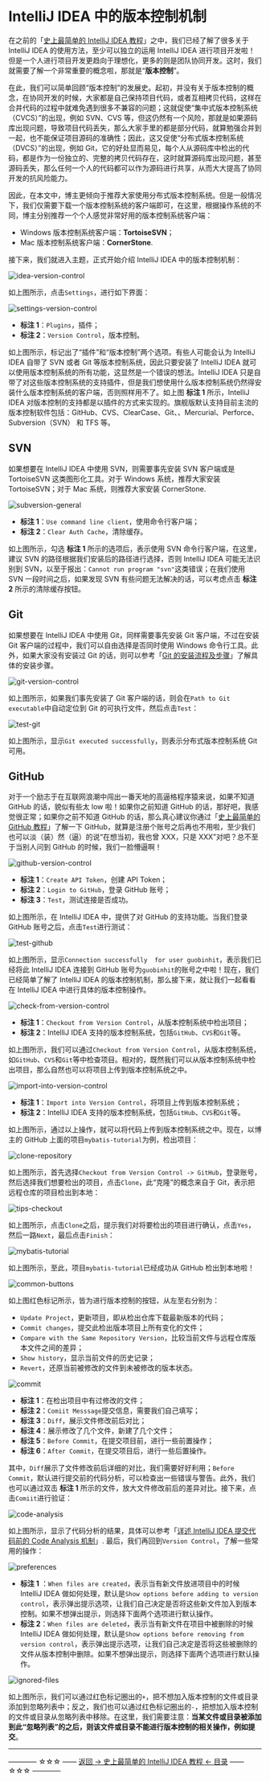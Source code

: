 # IntelliJ IDEA 中的版本控制机制

在之前的「[史上最简单的 IntelliJ IDEA 教程](../../README.md)」之中，我们已经了解了很多关于 IntelliJ IDEA 的使用方法，至少可以独立的运用 IntelliJ IDEA 进行项目开发啦！但是一个人进行项目开发更趋向于理想化，更多的则是团队协同开发。这时，我们就需要了解一个非常重要的概念啦，那就是“**版本控制**”。

在此，我们可以简单回顾“版本控制”的发展史。起初，并没有关于版本控制的概念，在协同开发的时候，大家都是自己保持项目代码，或者互相拷贝代码，这样在合并代码的过程中就难免遇到很多不兼容的问题；这就促使“集中式版本控制系统（CVCS）”的出现，例如 SVN、CVS 等，但这仍然有一个风险，那就是如果源码库出现问题，导致项目代码丢失，那么大家手里的都是部分代码，就算勉强合并到一起，也不能保证项目源码的准确性；因此，这又促使“分布式版本控制系统（DVCS）”的出现，例如 Git，它的好处显而易见，每个人从源码库中检出的代码，都是作为一份独立的、完整的拷贝代码存在，这时就算源码库出现问题，甚至源码丢失，那么任何一个人的代码都可以作为源码进行共享，从而大大提高了协同开发的抗风险能力。

因此，在本文中，博主更倾向于推荐大家使用分布式版本控制系统。但是一般情况下，我们仅需要下载一个版本控制系统的客户端即可，在这里，根据操作系统的不同，博主分别推荐一个个人感觉非常好用的版本控制系统客户端：

 - Windows 版本控制系统客户端：**TortoiseSVN**；
 - Mac 版本控制系统客户端：**CornerStone**.

接下来，我们就进入主题，正式开始介绍 IntelliJ IDEA 中的版本控制机制：

![idea-version-control](../../images/version-control/idea-version-control.png)

如上图所示，点击`Settings`，进行如下界面：

![settings-version-control](../../images/version-control/settings-version-control.png)

 - **标注 1**：`Plugins`，插件；
 - **标注 2**：`Version Control`，版本控制。

如上图所示，标记出了“插件”和“版本控制”两个选项。有些人可能会认为 IntelliJ IDEA 自带了 SVN 或者 Git 等版本控制系统，因此只要安装了 IntelliJ IDEA 就可以使用版本控制系统的所有功能，这显然是一个错误的想法。IntelliJ IDEA 只是自带了对这些版本控制系统的支持插件，但是我们想使用什么版本控制系统仍然得安装什么版本控制系统的客户端，否则照样用不了。如上图 **标注 1** 所示，IntelliJ IDEA 对版本控制的支持都是以插件的方式来实现的。旗舰版默认支持目前主流的版本控制软件包括：GitHub、CVS、ClearCase、Git、、Mercurial、Perforce、Subversion（SVN） 和 TFS 等。


SVN
---

如果想要在 IntelliJ IDEA 中使用 SVN，则需要事先安装 SVN 客户端或是 TortoiseSVN 这类图形化工具。对于 Windows 系统，推荐大家安装 TortoiseSVN；对于 Mac 系统，则推荐大家安装 CornerStone. 

![subversion-general](../../images/version-control/subversion-general.png)

 - **标注 1**：`Use command line client`，使用命令行客户端；
 - **标注 2**：`Clear Auth Cache`，清除缓存。

如上图所示，勾选 **标注 1** 所示的选项后，表示使用 SVN 命令行客户端，在这里，建议 SVN 的路径根据我们安装后的路径进行选择，否则 IntelliJ IDEA 可能无法识别到 SVN，以至于报出：`Cannot run program "svn"`这类错误；在我们使用 SVN 一段时间之后，如果发现 SVN 有些问题无法解决的话，可以考虑点击 **标注 2** 所示的清除缓存按钮。



Git
---
如果想要在 IntelliJ IDEA 中使用 Git，同样需要事先安装 Git 客户端，不过在安装 Git 客户端的过程中，我们可以自由选择是否同时使用 Windows 命令行工具。此外，如果大家没有安装过 Git 的话，则可以参考「[Git 的安装流程及步骤](http://blog.csdn.net/qq_35246620/article/details/68951724)」了解具体的安装步骤。

![git-version-control](../../images/version-control/git-version-control.png)

如上图所示，如果我们事先安装了 Git 客户端的话，则会在`Path to Git executable`中自动定位到 Git 的可执行文件，然后点击`Test`：

![test-git](../../images/version-control/test-git.png)

如上图所示，显示`Git executed successfully`，则表示分布式版本控制系统 Git 可用。


GitHub
------
对于一个励志于在互联网浪潮中闯出一番天地的高逼格程序猿来说，如果不知道 GitHub 的话，貌似有些太 low 啦！如果你之前知道 GitHub 的话，那好吧，我感觉很正常；如果你之前不知道 GitHub 的话，那么真心建议你通过「[史上最简单的 GitHub 教程](http://blog.csdn.net/qq_35246620/article/details/66973794)」了解一下 GitHub，就算是注册个账号之后再也不用啦，至少我们也可以淡（装）然（逼）的说“在想当初，我也曾 XXX，只是 XXX”对吧？总不至于当别人问到 GitHub 的时候，我们一脸懵逼啊！

![github-version-control](../../images/version-control/github-version-control.png)

 - **标注 1**：`Create API Token`，创建 API Token；
 - **标注 2**：`Login to GitHub`，登录 GitHub 账号；
 - **标注 3**：`Test`，测试连接是否成功。

如上图所示，在 IntelliJ IDEA 中，提供了对 GitHub 的支持功能。当我们登录 GitHub 账号之后，点击`Test`进行测试：

![test-github](../../images/version-control/test-github.png)

如上图所示，显示`Connection successfully  for user guobinhit`，表示我们已经将此 IntelliJ IDEA 连接到 GitHub 账号为`guobinhit`的账号之中啦！现在，我们已经简单了解了 IntelliJ IDEA 的版本控制机制，那么接下来，就让我们一起看看在 IntelliJ IDEA 中进行具体的版本控制操作。

![check-from-version-control](../../images/version-control/check-from-version-control.png)

 - **标注 1**：`Checkout from Version Control`，从版本控制系统中检出项目；
 - **标注 2**：IntelliJ IDEA 支持的版本控制系统，包括`GitHub`、`CVS`和`Git`等。

如上图所示，我们可以通过`Checkout from Version Control`，从版本控制系统，如`GitHub`、`CVS`和`Git`等中检查项目。相对的，既然我们可以从版本控制系统中检出项目，那么自然也可以将项目上传到版本控制系统之中。

![import-into-version-control](../../images/version-control/import-into-version-control.png)

- **标注 1**：`Import into Version Control`，将项目上传到版本控制系统；
- **标注 2**：IntelliJ IDEA 支持的版本控制系统，包括`GitHub`、`CVS`和`Git`等。

如上图所示，通过以上操作，就可以将代码上传到版本控制系统之中。现在，以博主的 GitHub 上面的项目`mybatis-tutorial`为例，检出项目：

![clone-repository](../../images/version-control/clone-repository.png)

如上图所示，首先选择`Checkout from Version Control -> GitHub`，登录账号，然后选择我们想要检出的项目，点击`Clone`，此“克隆”的概念来自于 Git，表示把远程仓库的项目检出到本地：

![tips-checkout](../../images/version-control/tips-checkout.png)

如上图所示，点击`Clone`之后，提示我们对将要检出的项目进行确认，点击`Yes`，然后一路`Next`，最后点击`Finish`：

![mybatis-tutorial](../../images/version-control/mybatis-tutorial.png)

如上图所示，至此，项目`mybatis-tutorial`已经成功从 GitHub 检出到本地啦！

![common-buttons](../../images/version-control/common-buttons.png)

如上图红色标记所示，皆为进行版本控制的按钮，从左至右分别为：

- `Update Project`，更新项目，即从检出仓库下载最新版本的代码；
- `Commit changes`，提交此检出版本项目上所有变化的文件；
- `Compare with the Same Repository Version`，比较当前文件与远程仓库版本文件之间的差异；
- `Show history`，显示当前文件的历史记录；
- `Revert`，还原当前被修改的文件到未被修改的版本状态。

![commit](../../images/version-control/commit.png)

- **标注 1**：在检出项目中有过修改的文件；
- **标注 2**：`Comiit Messsage`提交信息，需要我们自己填写；
- **标注 3**：`Diff`，展示文件修改前后对比；
- **标注 4**：展示修改了几个文件，新建了几个文件；
- **标注 5**：`Before Commit`，在提交项目前，进行一些前置操作；
- **标注 6**：`After Commit`，在提交项目后，进行一些后置操作。

其中，`Diff`展示了文件修改前后详细的对比，我们需要好好利用；`Before Commit`，默认进行提交前的代码分析，可以检查出一些错误与警告。此外，我们也可以通过双击 **标注 1** 所示的文件，放大文件修改前后的差异对比。接下来，点击`Comiit`进行验证：

![code-analysis](../../images/version-control/code-analysis.png)

如上图所示，显示了代码分析的结果，具体可以参考「[详述 IntelliJ IDEA 提交代码前的 Code Analysis 机制](http://blog.csdn.net/qq_35246620/article/details/77719675)」. 最后，我们再回到`Version Control`，了解一些常用的操作：

![preferences](../../images/version-control/preferences.png)

- **标注 1** ：`When files are created`，表示当有新文件放进项目中的时候 IntelliJ IDEA 做如何处理，默认是`Show options before adding to version control`，表示弹出提示选项，让我们自己决定是否将这些新文件加入到版本控制。如果不想弹出提示，则选择下面两个选项进行默认操作。
- **标注 2**：`When files are deleted`，表示当有新文件在项目中被删除的时候 IntelliJ IDEA 做如何处理，默认是`Show options before removing from version control`，表示弹出提示选项，让我们自己决定是否将这些被删除的文件从版本控制中删除。如果不想弹出提示，则选择下面两个选项进行默认操作。

![ignored-files](../../images/version-control/ignored-files.png)

如上图所示，我们可以通过红色标记圈出的`+`，把不想加入版本控制的文件或目录添加到忽略列表中；反之，我们也可以通过红色标记圈出的`-`，把想加入版本控制的文件或目录从忽略列表中移除。在这里，我们需要注意：**当某文件或目录被添加到此“忽略列表”的之后，则该文件或目录不能进行版本控制的相关操作，例如提交**。



----------
———— ☆☆☆ —— [返回 -> 史上最简单的 IntelliJ IDEA 教程 <- 目录](../../README.md) —— ☆☆☆ ————
